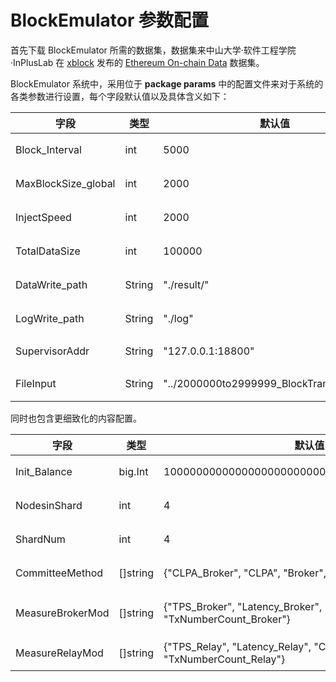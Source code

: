 # BlockEmulator 参数配置

首先下载 BlockEmulator 所需的数据集，数据集来中山大学·软件工程学院·InPlusLab 在 [xblock](https://xblock.pro/#/) 发布的 [Ethereum On-chain Data](https://xblock.pro/#/dataset/14) 数据集。

BlockEmulator 系统中，采用位于 **package params** 中的配置文件来对于系统的各类参数进行设置，每个字段默认值以及具体含义如下：

| 字段                | 类型   | 默认值                                     | 说明                  |
| ------------------- | ------ | ------------------------------------------ | --------------------- |
| Block_Interval      | int    | 5000                                       | 新区块生成间隔        |
| MaxBlockSize_global | int    | 2000                                       | 区块包含交易数量上限  |
| InjectSpeed         | int    | 2000                                       | 交易注入速度          |
| TotalDataSize       | int    | 100000                                     | 交易的总数量          |
| DataWrite_path      | String | "./result/"                                | 评估数据的输出位置    |
| LogWrite_path       | String | "./log"                                    | 日志的输出位置        |
| SupervisorAddr      | String | "127.0.0.1:18800"                          | Supervisor 的 IP 地址 |
| FileInput           | String | "../2000000to2999999_BlockTransaction.csv" | 原始区块交易数据位置  |

同时也包含更细致化的内容配置。

| 字段             | 类型     | 默认值                                                       | 说明                        |
| ---------------- | -------- | ------------------------------------------------------------ | --------------------------- |
| Init_Balance     | big.Int  | 100000000000000000000000000000000000000000000                | 账户初始余额                |
| NodesinShard     | int      | 4                                                            | 每个分片中节点的数量        |
| ShardNum         | int      | 4                                                            | 区块链分片的数量            |
| CommitteeMethod  | []string | {"CLPA_Broker", "CLPA", "Broker", "Relay"}                   | 默认委员会方法              |
| MeasureBrokerMod | []string | {"TPS_Broker", "Latency_Broker", "CrossTxRate_Broker", "TxNumberCount_Broker"} | 测试 BrokerChain 机制的方法 |
| MeasureRelayMod  | []string | {"TPS_Relay", "Latency_Relay", "CrossTxRate_Relay", "TxNumberCount_Relay"} | 测试 Relay 机制的方法       |
